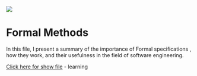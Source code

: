 

<img src="https://user-images.githubusercontent.com/107370302/201481255-640097c1-6ee0-44f8-8549-0756f2bd9226.png" >

# Formal Methods
In this file, I present a summary of the importance of Formal specifications ,
how they work, and their usefulness in the field of software engineering.

[Click here for show file](https://github.com/osamagh20/SE3131-project/files/9995231/default.pdf) - learning






